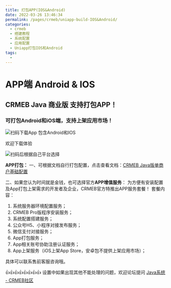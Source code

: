 ```yaml
---
title: 打包APP(IOS&Android)
date: 2022-03-26 13:46:34
permalink: /pages/crmeb/uniapp-build-IOS&Android/
categories:
  - crmeb
  - 搭建教程
  - 系统配置
  - 应用配置
  - Uniapp打包IOS和Android
tags:
  - 
---
```

# **APP端 Android & IOS**

## CRMEB Java 商业版 支持打包APP！

### 可打包Android和iOS端，支持上架应用市场！

![扫码下载App 包含Android和IOS](http://pic.xbdzz.cn/write/202203292013784.png)

欢迎下载体验

![扫码后根据自己平台选择](http://pic.xbdzz.cn/write/202203292018336.png)

**APP打包：**
一、可根据文档自行打包配置，点击查看文档：[CRMEB Java版单商户基础配置](https://doc.crmeb.com/web/java/default/2158)

二、如果您认为时间就是金钱，也可选择官方**APP增值服务**：
为方便有安装配置及App打包上架需求的开发者及企业，CRMEB官方特推出APP服务套餐！
套餐内容：

1. 系统服务器环境配置服务；
2. CRMEB Pro版程序安装服务；
3. 系统配置搭建服务；
4. 公众号H5、小程序对接发布服务；
5. 微信支付对接服务；
6. App打包服务；
7. App相关账号协助注册认证服务；
8. App上架服务（iOS上架App Store，安卓包不提供上架应用市场）；

具体可以联系售前客服咨询哦。

👍👍👍👍👍👍👍👍 设置中如果出现其他不能处理的问题，欢迎论坛提问 [Java系统 - CRMEB社区](https://q.crmeb.com/?categoryId=122&sequence=0)